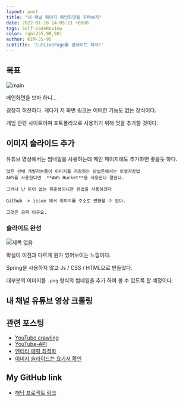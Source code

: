 ```yaml
---
layout: post
title: "내 채널 페이지 메인화면을 꾸며보자"
date: 2022-01-16 14:05:21 +0800
tags: Self-CodeReview
color: rgb(255,90,90)
author: KIM-JS-95
subtitle: 'CutLinePage를 업데이트 하자!'
---
```


## 목표
![main](https://user-images.githubusercontent.com/65659478/149650552-d1e7f3e1-8ddf-4c00-b0c5-7f03e6b4ed0d.png)

메인화면을 보자 하니...

굉장히 허전하다. 게다가 저 화면 링크는 어떠한 기능도 없는 장식이다.

게임 관련 사이트이며 포트폴리오로 사용하기 위해 멋을 추가할 것이다.

## 이미지 슬라이드 추가

유튜브 영상에서는 썸네일을 사용하는데 메인 페이지에도 추가하면 좋을듯 하다.

```text
많은 선배 개발자분들이 이미지를 저장하는 방법은에서는 로컬저장법
AWS를 사용한다면  **AWS Bucket**을 사용한다 말한다.

그러나 난 돈이 없는 취준생이니깐 편법을 사용하겠다

Github -> issue 에서 이미지를 주소로 변환할 수 있다.

고것은 공짜 이구요.
```

### 슬라이드 완성
![제목 없음](https://user-images.githubusercontent.com/65659478/149651966-ab0ab521-4fd9-4da4-9d0d-1e042d9b1e38.png)

확실이 이전과 다르게 뭔가 있어보이는 느낌이다.

Spring을 사용하지 않고 Js / CSS / HTML으로 만들었다. 

대부분의 이미지를 `.png` 형식의 썸네일을 추가 하여 볼 수 있도록 할 예정이다.


## 내 채널 유튜브 영상 크롤링



## 관련 포스팅
* [YouTube crawling](https://chulkang.tistory.com/65)
* [YouTube-API](https://developers.google.com/youtube/player_parameters?hl=ko#Manual_IFrame_Embeds)
* [엔티티 매핑 최적화](https://kim-js-95.github.io/2022/01/09/%EA%B0%9D%EC%B2%B4-%EB%A7%A4%ED%95%91.html)
* [이미지 슬라이드는 요기서 확인](http://kenwheeler.github.io/slick/)



## My GitHub link
* [해당 프로젝트 링크](https://github.com/KIM-JS-95/CutLinePages)